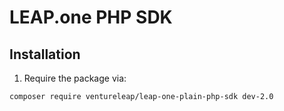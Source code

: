 # LEAP.one PHP SDK

## Installation

1. Require the package via:
```bash
composer require ventureleap/leap-one-plain-php-sdk dev-2.0
```
